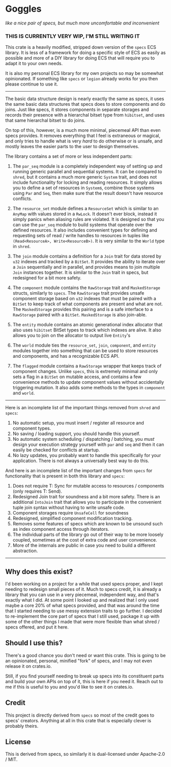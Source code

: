 # Goggles #

*like a nice pair of specs, but much more uncomfortable and inconvenient*

### THIS IS CURRENTLY VERY WIP, I'M STILL WRITING IT ###

This crate is a heavily modified, stripped down version of the `specs` ECS
library.  It is less of a framework for doing a specific style of ECS as easily
as possible and more of a DIY library for doing ECS that will require you to
adapt it to your own needs.

It is also my personal ECS library for my own projects so may be somewhat
opinionated.  If something like `specs` or `legion` already works for you then
please continue to use it.

---

The basic data structure design is nearly exactly the same as specs, it uses the
same basic data structures that specs does to store components and do joins.
Just like specs, it stores components in separate storages and records their
presence with a hierarchal bitset type from `hibitset`, and uses that same
hierarchal bitset to do joins.

On top of this, however, is a much more minimal, piecemeal API than even specs
provides.  It removes everything that I feel is extraneous or magical, and only
tries to handle what is very *hard* to do otherwise or is unsafe, and mostly
leaves the easier parts to the user to design themselves.

The library contains a set of more or less independent parts:

1) The `par_seq` module is a completely independent way of setting up and
   running generic parallel and sequential systems.  It can be compared to
   `shred`, but it contains a much more generic `System` trait, and does not
   include functionality for locking and reading resources.  It simply allows
   you to define a set of resources in `System`s, combine those systems using
   `Par` and `Seq`, then make sure that the result doesn't have resource
   conflicts.

2) The `resource_set` module defines a `ResourceSet` which is similar to an
   `AnyMap` with values stored in a `RwLock`.  It doesn't ever block, instead it
   simply panics when aliasing rules are violated.  It is designed so that you
   can use the `par_seq` module to build systems that operate over the defined
   resources.  It also includes convenient types for defining and requesting
   sets of read / write handles to resources in tuples like `(Read<ResourceA>,
   Write<ResourceB>)`.  It is very similar to the `World` type in `shred`.
   
3) The `join` module contains a definition for a `Join` trait for data stored by
   `u32` indexes and tracked by a `BitSet`.  It provides the ability to iterate
   over a `Join` sequentially and in parallel, and provides means to join
   multiple `Join` instances together.  It is similar to the `Join` trait in
   specs, but redesigned for a bit more safety.
   
4) The `component` module contains the `RawStorage` trait and `MaskedStorage`
   structs, similarly to `specs`.  The `RawStorage` trait provides unsafe
   component storage based on `u32` indexes that must be paired with a `BitSet`
   to keep track of what components are present and what are not.  The
   `MaskedStorage` provides this pairing and is a safe interface to a
   `RawStorage` paired with a `BitSet`.  `MaskedStorage` is also join-able.

5) The `entity` module contains an atomic generational index allocator that also
   uses `hibitset` BitSet types to track which indexes are alive.  It also
   allows you to join on the allocator to output live `Entity`'s
   
6) The `world` module ties the `resource_set`, `join`, `component`, and `entity`
   modules together into something that can be used to store resources and
   components, and has a recognizable ECS API.

7) The `flagged` module contains a `RawStorage` wrapper that keeps track of
   component changes.  Unlike `specs`, this is extremely minimal and only sets a
   flag in a `BitSet` on mutable access, and contains a few convenience methods
   to update component values without accidentally triggering mutation.  It also
   adds some methods to the types in `component` and `world`.

---

Here is an incomplete list of the important things removed from `shred`
and `specs`:

1) No automatic setup, you must insert / register all resource and component types.
2) No saving / loading support, you should handle this yourself.
3) No automatic system scheduling / dispatching / batching, you *must* design
   your execution strategy yourself with `par` and `seq` and then it can easily
   be checked for conflicts at startup.
4) No lazy updates, you probably want to handle this specifically for your
   application.  There is not always a universally best way to do this.

And here is an incomplete list of the important changes from `specs` for
functionality that is present in both this library and `specs`:

1) Does not require T: Sync for mutable access to resources / components (only
   requires T: Send).
2) Redesigned Join trait for soundness and a bit more safety.  There is an
   additional `IntoJoin` trait that allows you to participate in the convenient
   tuple join syntax without having to write unsafe code.
3) Component storages require `UnsafeCell` for soundness
4) Redesigned, simplified component modification tracking.
5) Removes some features of specs which are known to be unsound such as index
   component access through iterators.
6) The individual parts of the library go out of their way to be more loosely
   coupled, sometimes at the cost of extra code and user convenience.
7) More of the internals are public in case you need to build a different
   abstraction.

---

## Why does this exist?

I'd been working on a project for a while that used specs proper, and I kept
needing to redesign small pieces of it.  Much to specs credit, it is already a
library that you can use in a very piecemeal, independent way, and that's
exactly what I did.  At some point I looked up and realized that I only used
maybe a core 20% of what specs provided, and that was around the time that I
started needing to use messy extension traits to go further.  I decided to
re-implement the core part of specs that I still used, package it up with some
of the other things I made that were more flexible than what shred / specs
offered, and put it here.

## Should I use this?

There's a good chance you don't need or want this crate.  This is going to be an
opinionated, personal, minified "fork" of specs, and I may not even release it
on crates.io.

Still, if you find yourself needing to break up specs into its constituent parts
and build your own APIs on top of it, this is here if you need it.  Reach out to
me if this is useful to you and you'd like to see it on crates.io.

## Credit

This project is directly derived from `specs` so most of the credit goes to
specs' creators.  Anything at all in this crate that is especially clever is
probably theirs.

## License

This is derived from specs, so similarly it is dual-licensed under Apache-2.0 /
MIT.
